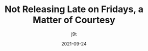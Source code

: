 ---
author: j9t
date: 2021-09-24
permalink: false
tags:
  - releasing
  - meta
target_url: https://meiert.com/en/blog/not-releasing-on-fridays/
title: Not Releasing Late on Fridays, a Matter of Courtesy
---